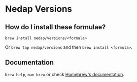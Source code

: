 # Nedap Versions

## How do I install these formulae?
`brew install nedap/versions/<formula>`

Or `brew tap nedap/versions` and then `brew install <formula>`.

## Documentation
`brew help`, `man brew` or check [Homebrew's documentation](https://docs.brew.sh).
